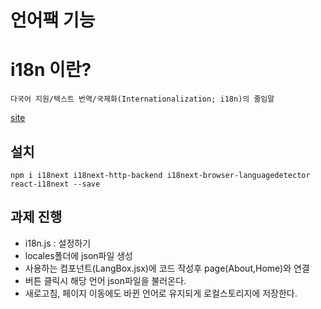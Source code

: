 # 언어팩 기능

# i18n 이란?

    다국어 지원/텍스트 번역/국제화(Internationalization; i18n)의 줄임말
    
   [site](https://react.i18next.com/getting-started)
    

## 설치
`npm i i18next i18next-http-backend i18next-browser-languagedetector react-i18next --save`


## 과제 진행
  - i18n.js : 설정하기
  - locales폴더에 json파일 생성
  - 사용하는 컴포넌트(LangBox.jsx)에 코드 작성후 page(About,Home)와 연결
  - 버튼 클릭시 해당 언어 json파일을 불러온다.
  - 새로고침, 페이지 이동에도 바뀐 언어로 유지되게 로컬스토리지에 저장한다.
